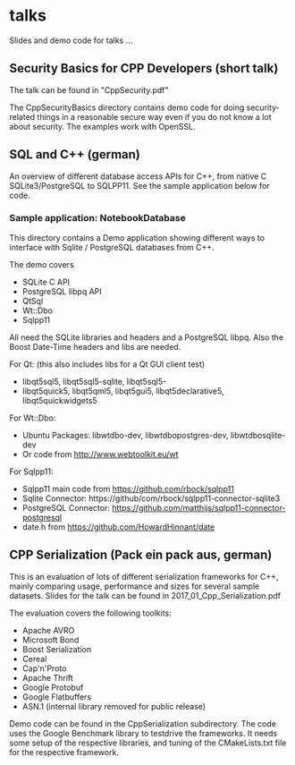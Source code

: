 # talks
Slides and demo code for talks ...

## Security Basics for CPP Developers (short talk)

The talk can be found in "CppSecurity.pdf"

The CppSecurityBasics directory contains demo code for doing security-related things in a reasonable
secure way even if you do not know a lot about security. The examples work with OpenSSL.

## SQL and C++ (german)

An overview of different database access APIs for C++, from native C SQLite3/PostgreSQL to SQLPP11. See 
the sample application below for code.

### Sample application: NotebookDatabase

This directory contains a Demo application showing different ways to interface with Sqlite / PostgreSQL 
databases from C++.

The demo covers
* SQLite C API
* PostgreSQL libpq API
* QtSql
* Wt::Dbo
* Sqlpp11 

All need the SQLite libraries and headers and a PostgreSQL libpq. Also the
Boost Date-Time headers and libs are needed.

For Qt: (this also includes libs for a Qt GUI client test)
* libqt5sql5, libqt5sql5-sqlite, libqt5sql5-
* libqt5quick5, libqt5qml5, libqt5gui5, libqt5declarative5, libqt5quickwidgets5

For Wt::Dbo:
* Ubuntu Packages: libwtdbo-dev, libwtdbopostgres-dev, libwtdbosqlite-dev
* Or code from http://www.webtoolkit.eu/wt

For Sqlpp11:
* Sqlpp11 main code from https://github.com/rbock/sqlpp11
* Sqlite Connector: https://github/com/rbock/sqlpp11-connector-sqlite3
* PostgreSQL Connector: https://github.com/matthijs/sqlpp11-connector-postgresql
* date.h from https://github.com/HowardHinnant/date

## CPP Serialization (Pack ein pack aus, german)

This is an evaluation of lots of different serialization frameworks for C++, mainly comparing usage,
performance and sizes for several sample datasets. Slides for the talk can be found in 2017\_01\_Cpp\_Serialization.pdf

The evaluation covers the following toolkits:

* Apache AVRO
* Microsoft Bond
* Boost Serialization
* Cereal
* Cap'n'Proto
* Apache Thrift
* Google Protobuf
* Google Flatbuffers
* ASN.1 (internal library removed for public release)

Demo code can be found in the CppSerialization subdirectory. The code uses the Google Benchmark library to
testdrive the frameworks. It needs some setup of the respective libraries, and tuning of the CMakeLists.txt
file for the respective framework.
